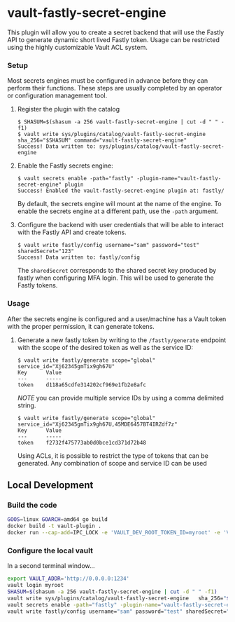 # vault-fastly-secret-engine

This plugin will allow you to create a secret backend that will use the Fastly API to generate dynamic short lived Fastly token.  Usage can be restricted using the highly customizable Vault ACL system.

### Setup

Most secrets engines must be configured in advance before they can perform their
functions. These steps are usually completed by an operator or configuration
management tool.

1. Register the plugin with the catalog

    ```text
    $ SHASUM=$(shasum -a 256 vault-fastly-secret-engine | cut -d " " -f1)
    $ vault write sys/plugins/catalog/vault-fastly-secret-engine sha_256="$SHASUM" command="vault-fastly-secret-engine" 
    Success! Data written to: sys/plugins/catalog/vault-fastly-secret-engine
    ```

1. Enable the Fastly secrets engine:

    ```text
    $ vault secrets enable -path="fastly" -plugin-name="vault-fastly-secret-engine" plugin
    Success! Enabled the vault-fastly-secret-engine plugin at: fastly/
    ```

    By default, the secrets engine will mount at the name of the engine. To
    enable the secrets engine at a different path, use the `-path` argument.

1. Configure the backend with user credentials that will be able to interact with the Fastly API and create tokens.

    ```text
    $ vault write fastly/config username="sam" password="test" sharedSecret="123"
    Success! Data written to: fastly/config
    ```

    The `sharedSecret` corresponds to the shared secret key produced by fastly when configuring MFA login.  This will be used to generate the Fastly tokens.

### Usage

After the secrets engine is configured and a user/machine has a Vault token with
the proper permission, it can generate tokens.

1. Generate a new fastly token by writing to the  `/fastly/generate` endpoint with the
scope of the desired token as well as the service ID:

    ```text
    $ vault write fastly/generate scope="global" service_id="Xj62345gmTix9gh67U"
    Key      Value
    ---      -----
    token    d118a65cdfe314202cf969e1fb2e8afc
    ```

    *NOTE* you can provide multiple service IDs by using a comma delimited string.

    ```text
    $ vault write fastly/generate scope="global" service_id="Xj62345gmTix9gh67U,45MDE6457BT4IRZdf7z"
    Key      Value
    ---      -----
    token    f2732f475773ab0d0bce1cd371d72b48
    ```

    Using ACLs, it is possible to restrict the type of tokens that can be generated.  Any combination of scope and service ID can be used

## Local Development

### Build the code

```bash
GOOS=linux GOARCH=amd64 go build
docker build -t vault-plugin .
docker run --cap-add=IPC_LOCK -e 'VAULT_DEV_ROOT_TOKEN_ID=myroot' -e 'VAULT_DEV_LISTEN_ADDRESS=0.0.0.0:1234' -p 1234:1234 vault-plugin
```

### Configure the local vault

In a second terminal window...

```bash
export VAULT_ADDR='http://0.0.0.0:1234'
vault login myroot
SHASUM=$(shasum -a 256 vault-fastly-secret-engine | cut -d " " -f1)
vault write sys/plugins/catalog/vault-fastly-secret-engine   sha_256="$SHASUM"   command="vault-fastly-secret-engine"
vault secrets enable -path="fastly" -plugin-name="vault-fastly-secret-engine" plugin
vault write fastly/config username="sam" password="test" sharedSecret="123"
```
